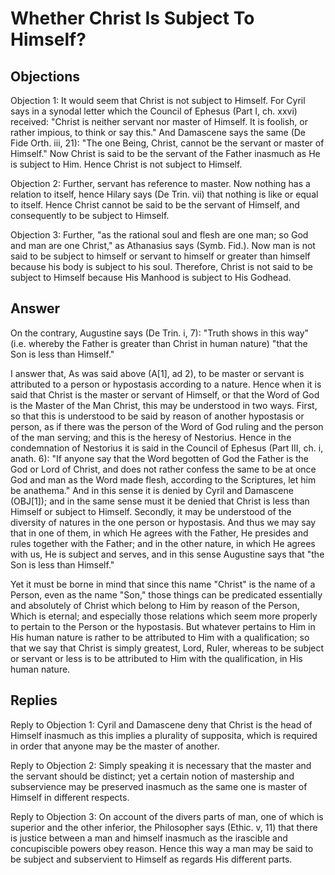 # Whether Christ Is Subject To Himself?

## Objections

Objection 1: It would seem that Christ is not subject to Himself. For Cyril says in a synodal letter which the Council of Ephesus (Part I, ch. xxvi) received: "Christ is neither servant nor master of Himself. It is foolish, or rather impious, to think or say this." And Damascene says the same (De Fide Orth. iii, 21): "The one Being, Christ, cannot be the servant or master of Himself." Now Christ is said to be the servant of the Father inasmuch as He is subject to Him. Hence Christ is not subject to Himself.

Objection 2: Further, servant has reference to master. Now nothing has a relation to itself, hence Hilary says (De Trin. vii) that nothing is like or equal to itself. Hence Christ cannot be said to be the servant of Himself, and consequently to be subject to Himself.

Objection 3: Further, "as the rational soul and flesh are one man; so God and man are one Christ," as Athanasius says (Symb. Fid.). Now man is not said to be subject to himself or servant to himself or greater than himself because his body is subject to his soul. Therefore, Christ is not said to be subject to Himself because His Manhood is subject to His Godhead.

## Answer

On the contrary, Augustine says (De Trin. i, 7): "Truth shows in this way" (i.e. whereby the Father is greater than Christ in human nature) "that the Son is less than Himself."

I answer that, As was said above (A[1], ad 2), to be master or servant is attributed to a person or hypostasis according to a nature. Hence when it is said that Christ is the master or servant of Himself, or that the Word of God is the Master of the Man Christ, this may be understood in two ways. First, so that this is understood to be said by reason of another hypostasis or person, as if there was the person of the Word of God ruling and the person of the man serving; and this is the heresy of Nestorius. Hence in the condemnation of Nestorius it is said in the Council of Ephesus (Part III, ch. i, anath. 6): "If anyone say that the Word begotten of God the Father is the God or Lord of Christ, and does not rather confess the same to be at once God and man as the Word made flesh, according to the Scriptures, let him be anathema." And in this sense it is denied by Cyril and Damascene (OBJ[1]); and in the same sense must it be denied that Christ is less than Himself or subject to Himself. Secondly, it may be understood of the diversity of natures in the one person or hypostasis. And thus we may say that in one of them, in which He agrees with the Father, He presides and rules together with the Father; and in the other nature, in which He agrees with us, He is subject and serves, and in this sense Augustine says that "the Son is less than Himself."

Yet it must be borne in mind that since this name "Christ" is the name of a Person, even as the name "Son," those things can be predicated essentially and absolutely of Christ which belong to Him by reason of the Person, Which is eternal; and especially those relations which seem more properly to pertain to the Person or the hypostasis. But whatever pertains to Him in His human nature is rather to be attributed to Him with a qualification; so that we say that Christ is simply greatest, Lord, Ruler, whereas to be subject or servant or less is to be attributed to Him with the qualification, in His human nature.

## Replies

Reply to Objection 1: Cyril and Damascene deny that Christ is the head of Himself inasmuch as this implies a plurality of supposita, which is required in order that anyone may be the master of another.

Reply to Objection 2: Simply speaking it is necessary that the master and the servant should be distinct; yet a certain notion of mastership and subservience may be preserved inasmuch as the same one is master of Himself in different respects.

Reply to Objection 3: On account of the divers parts of man, one of which is superior and the other inferior, the Philosopher says (Ethic. v, 11) that there is justice between a man and himself inasmuch as the irascible and concupiscible powers obey reason. Hence this way a man may be said to be subject and subservient to Himself as regards His different parts.